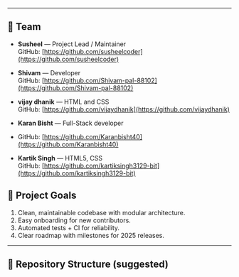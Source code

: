 
---
## 👥 Team
- **Susheel** — Project Lead / Maintainer  
  GitHub: [https://github.com/susheelcoder](https://github.com/susheelcoder)

- **Shivam** — Developer  
  GitHub: [https://github.com/Shivam-pal-88102](https://github.com/Shivam-pal-88102)

- **vijay dhanik** — HTML and CSS  
  GitHub: [https://github.com/vijaydhanik](https://github.com/vijaydhanik)

- **Karan Bisht** — Full-Stack developer
- GitHub: [https://github.com/Karanbisht40](https://github.com/Karanbisht40)
  
- **Kartik Singh** — HTML5, CSS  
  GitHub: [https://github.com/kartiksingh3129-bit](https://github.com/kartiksingh3129-bit)



## 🧭 Project Goals
1. Clean, maintainable codebase with modular architecture.  
2. Easy onboarding for new contributors.  
3. Automated tests + CI for reliability.  
4. Clear roadmap with milestones for 2025 releases.

---
## 📁 Repository Structure (suggested)


